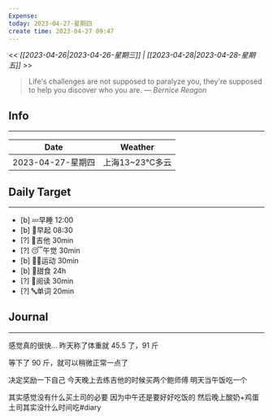 ```yaml
---
Expense: 
today: 2023-04-27-星期四
create time: 2023-04-27 09:47
---
```


<< *[[2023-04-26|2023-04-26-星期三]] | [[2023-04-28|2023-04-28-星期五]]* >>


> Life's challenges are not supposed to paralyze you, they're supposed to help you discover who you are.
> — <cite>Bernice Reagon</cite>


## Info
***
| Date        | Weather      | 
| ----------- | ------------ |
| 2023-04-27-星期四 |  上海13~23℃多云 |


## Daily Target 
***
- [b] 💤早睡   12:00
- [b] 🌅早起    08:30
- [?] 🎵吉他    30min
- [?] 😴午觉    30min
- [b] 🏃‍♀️运动    30min
- [b] 🚫甜食    24h
- [?] 📖阅读    30min 
- [?] 🔤单词    20min    


##  Journal
***

感觉真的很快...
昨天称了体重就 45.5 了，91 斤

等下了 90 斤，就可以稍微正常一点了


决定奖励一下自己
今天晚上去练吉他的时候买两个鲍师傅
明天当午饭吃一个

其实感觉没有什么买土司的必要
因为中午还是要好好吃饭的
然后晚上酸奶+鸡蛋
土司其实没什么时间吃#diary
